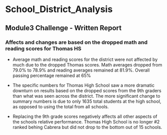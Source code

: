 # School_District_Analysis

## Module3 Challenge - Written Report

### Affects and changes are based on the dropped math and reading scores for Thomas HS

- Average math and reading scores for the district were not affected by much due to the dropped Thomas scores.  Math averages dropped from 79.0% to 78.9% and reading averages remained at 81.9%.  Overall passing percentage remained at 65%

- The specific numbers for Thomas High School saw a more dramatic downturn on results based on the dropped scores from the 9th graders than what was seen across the district.  The more significant change to summary numbers is due to only 1635 total students at the high school, as opposed to using the total from all schools.

- Replacing the 9th grade scores negatively affects all other aspects of the schools relative performance.  Thomas High School is no longer #2 ranked behing Cabrera but did not drop to the bottom out of 15 schools.